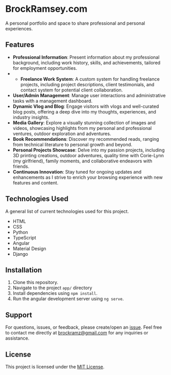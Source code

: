 # BrockRamsey.com

A personal portfolio and space to share professional and personal experiences.

## Features

- **Professional Information**: Present information about my professional background, including work history, skills, and achievements, tailored for employment opportunities.
- - **Freelance Work System**: A custom system for handling freelance projects, including project descriptions, client testimonials, and contact system for potential client collaboration.
- **User/Admin Management**: Manage user interactions and administrative tasks with a management dashboard.
- **Dynamic Vlog and Blog**: Engage visitors with vlogs and well-curated blog posts, offering a deep dive into my thoughts, experiences, and industry insights.
- **Media Gallery**: Explore a visually stunning collection of images and videos, showcasing highlights from my personal and professional ventures, outdoor exploration and adventures.
- **Book Recommendations**: Discover my recommended reads, ranging from technical literature to personal growth and beyond.
- **Personal Projects Showcase**: Delve into my passion projects, including 3D printing creations, outdoor adventures, quality time with Corie-Lynn (my girlfriend), family moments, and collaborative endeavors with friends.
- **Continuous Innovation**: Stay tuned for ongoing updates and enhancements as I strive to enrich your browsing experience with new features and content.

## Technologies Used

A general list of current technologies used for this project.

- HTML
- CSS
- Python
- TypeScript
- Angular
- Material Design
- Django

## Installation

1. Clone this repository.
2. Navigate to the project `app/` directory
3. Install dependencies using `npm install`.
4. Run the angular development server using `ng serve`.

## Support

For questions, issues, or feedback, please create/open an [issue](https://github.com/bramz/brockramsey.com/issues).
Feel free to contact me directly at [brockramz@gmail.com](brockramz@gmail.com) for any inquiries or assistance.

## License

This project is licensed under the [MIT License](LICENSE).
